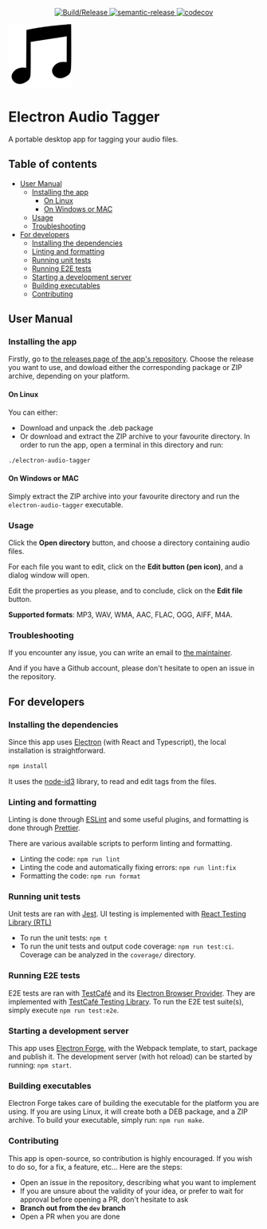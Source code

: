 <p align="center">
  <a href="https://github.com/mourtisma/electron-audio-tagger/actions/workflows/ci.yaml">
    <img alt="Build/Release" src="https://github.com/mourtisma/electron-audio-tagger/actions/workflows/ci.yaml/badge.svg">
  </a>
  <a href="https://www.npmjs.com/package/semantic-release">
    <img alt="semantic-release" src="https://img.shields.io/badge/%20%20%F0%9F%93%A6%F0%9F%9A%80-semantic--release-e10079.svg">
  </a>
  
  <a href="https://codecov.io/gh/mourtisma/electron-audio-tagger">
    <img alt="codecov" src="https://codecov.io/gh/mourtisma/electron-audio-tagger/branch/init/graph/badge.svg?token=J3S4I784CB"/>
  </a>    
</p>

![Application icon](/img/icon)

# Electron Audio Tagger

A portable desktop app for tagging your audio files.

## Table of contents

-   [User Manual](#user-manual)
    -   [Installing the app](#installing-the-app)
        -   [On Linux](#on-linux)
        -   [On Windows or MAC](#on-windows-or-mac)
    -   [Usage](#usage)
    -   [Troubleshooting](#troubleshooting)
-   [For developers](#for-developers)
    -   [Installing the dependencies](#installing-the-dependencies)
    -   [Linting and formatting](#linting-and-formatting)
    -   [Running unit tests](#running-unit-tests)
    -   [Running E2E tests](#running-e2e-tests)
    -   [Starting a development server](#starting-a-development-server)
    -   [Building executables](#building-executables)
    -   [Contributing](#contributing)

## User Manual

### Installing the app

Firstly, go to [the releases page of the app's repository](https://github.com/mourtisma/electron-audio-tagger/releases). Choose the release you want to use, and dowload either the corresponding package or ZIP archive, depending on your platform.

#### On Linux

You can either:

-   Download and unpack the .deb package
-   Or download and extract the ZIP archive to your favourite directory. In order to run the app, open a terminal in this directory and run:

```bash
./electron-audio-tagger
```

#### On Windows or MAC

Simply extract the ZIP archive into your favourite directory and run the `electron-audio-tagger` executable.

### Usage

Click the **Open directory** button, and choose a directory containing audio files.

For each file you want to edit, click on the **Edit button (pen icon)**, and a dialog window will open.

Edit the properties as you please, and to conclude, click on the **Edit file** button.

**Supported formats**: MP3, WAV, WMA, AAC, FLAC, OGG, AIFF, M4A.

### Troubleshooting

If you encounter any issue, you can write an email to [the maintainer](mailto:ismail.mourtada@gmail.com).

And if you have a Github account, please don't hesitate to open an issue in the repository.

## For developers

### Installing the dependencies

Since this app uses [Electron](https://www.electronjs.org/) (with React and Typescript), the local installation is straightforward.

```bash
npm install
```

It uses the [node-id3](https://www.npmjs.com/package/node-id3) library, to read and edit tags from the files.

### Linting and formatting

Linting is done through [ESLint](https://eslint.org/) and some useful plugins, and formatting is done through [Prettier](https://prettier.io/).

There are various available scripts to perform linting and formatting.

-   Linting the code: `npm run lint`
-   Linting the code and automatically fixing errors: `npm run lint:fix`
-   Formatting the code: `npm run format`

### Running unit tests

Unit tests are ran with [Jest](https://jestjs.io/). UI testing is implemented with [React Testing Library (RTL)](https://testing-library.com/docs/react-testing-library/intro/)

-   To run the unit tests: `npm t`
-   To run the unit tests and output code coverage: `npm run test:ci`. Coverage can be analyzed in the `coverage/` directory.

### Running E2E tests

E2E tests are ran with [TestCafé](https://testcafe.io/) and its [Electron Browser Provider](https://github.com/DevExpress/testcafe-browser-provider-electron). They are implemented with [TestCafé Testing Library](https://testing-library.com/docs/testcafe-testing-library/intro/). To run the E2E test suite(s), simply execute `npm run test:e2e`.

### Starting a development server

This app uses [Electron Forge](https://www.electronforge.io/), with the Webpack template, to start, package and publish it. The development server (with hot reload) can be started by running: `npm start`.

### Building executables

Electron Forge takes care of building the executable for the platform you are using. If you are using Linux, it will create both a DEB package, and a ZIP archive. To build your executable, simply run: `npm run make`.

### Contributing

This app is open-source, so contribution is highly encouraged. If you wish to do so, for a fix, a feature, etc... Here are the steps:

-   Open an issue in the repository, describing what you want to implement
-   If you are unsure about the validity of your idea, or prefer to wait for approval before opening a PR, don't hesitate to ask
-   **Branch out from the `dev` branch**
-   Open a PR when you are done
